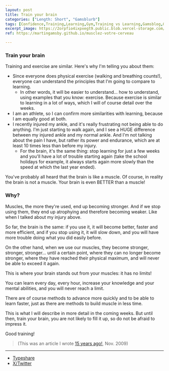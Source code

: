 ```yaml
---
layout: post
title: Train your brain
categories: ["Length: Short", "Gamsblurb"]
tags: [Confidence,Training,Learning,Gym,Training vs Learning,Gamsblog,Gamsblurb]
excerpt_image: https://2orpfio4ixpxegt9.public.blob.vercel-storage.com/blogPost/cm1tl8jj3000olb0cprxxkkxo/preview-image-wj32LDqeWauTkd7TFJ8ZNb2ifDUXfS.jfif
ref: https://martingamsby.github.io/musclez-votre-cerveau

---
```


### **Train your brain**

Training and exercise are similar. Here's why I'm telling you about them:

- Since everyone does physical exercise (walking and breathing counts!), everyone can understand the principles that I'm going to compare to learning.
    - In other words, it will be easier to understand... how to understand, using examples that you know: exercise. Because exercise is similar to learning in a lot of ways, which I will of course detail over the weeks.
- I am an athlete, so I can confirm more similarities with learning, because I am equally good at both.
- I recently injured my ankle, and it's really frustrating not being able to do anything. I'm just starting to walk again, and I see a HUGE difference between my injured ankle and my normal ankle. And I'm not talking about the pain I have, but rather its power and endurance, which are at least 10 times less than before my injury.
    - For the brain, it's the same thing: stop learning for just a few weeks and you'll have a lot of trouble starting again (take the school holidays for example, it always starts again more slowly than the speed at which the last year ended).

You've probably all heard that the brain is like a muscle. Of course, in reality the brain is not a muscle. Your brain is even BETTER than a muscle!

### Why?

Muscles, the more they're used, end up becoming stronger. And if we stop using them, they end up atrophying and therefore becoming weaker. Like when I talked about my injury above.

So far, the brain is the same: if you use it, it will become better, faster and more efficient, and if you stop using it, it will slow down, and you will have more trouble doing what you did easily before.

On the other hand, when we use our muscles, they become stronger, stronger, stronger… until a certain point, where they can no longer become stronger, where they have reached their physical maximum, and will never be able to exceed it again.

This is where your brain stands out from your muscles: it has no limits!

You can learn every day, every hour, increase your knowledge and your mental abilities, and you will never reach a limit.

There are of course methods to advance more quickly and to be able to learn faster, just as there are methods to build muscle in less time.

This is what I will describe in more detail in the coming weeks. But until then, train your brain, you are not likely to fill it up, so do not be afraid to impress it.

Good training!

> (This was an article I wrote [15 years ago!](https://blog.comment-apprendre.com/musclez-votre-cerveau/), Nov. 2009)

---

- [Typeshare](https://typeshare.co/martingamsby/posts/train-your-brain)
- [X/Twitter](https://x.com/Martin_Gamsby/status/1841898344492183606)

